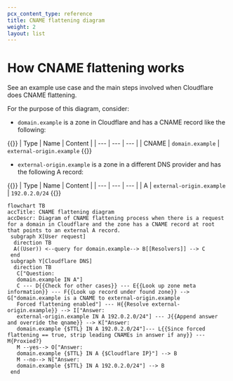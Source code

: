 ```yaml
---
pcx_content_type: reference
title: CNAME flattening diagram
weight: 2
layout: list
---
```


# How CNAME flattening works

See an example use case and the main steps involved when Cloudflare does CNAME flattening.

For the purpose of this diagram, consider:
- `domain.example` is a zone in Cloudflare and has a CNAME record like the following:

{{<example>}}
| Type | Name | Content |
| --- | --- | --- |
| CNAME | `domain.example` | `external-origin.example`
{{</example>}}

- `external-origin.example` is a zone in a different DNS provider and has the following A record:

{{<example>}}
| Type | Name | Content |
| --- | --- | --- |
| A | `external-origin.example` | `192.0.2.0/24`
{{</example>}}

```mermaid
flowchart TB
accTitle: CNAME flattening diagram
accDescr: Diagram of CNAME flattening process when there is a request for a domain in Cloudflare and the zone has a CNAME record at root that points to an external A record.
 subgraph X[User request]
  direction TB
  A((User)) <--query for domain.example--> B[[Resolvers]] --> C
 end
 subgraph Y[Cloudflare DNS]
  direction TB
   C["Question: 
   domain.example IN A"] 
   C --- D{{Check for other cases}} --- E{{Look up zone meta information}} --- F{{Look up record under found zone}} --> G["domain.example is a CNAME to external-origin.example
   Forced flattening enabled"] --- H{{Resolve external-origin.example}} --> I["Answer: 
   external-origin.example IN A 192.0.2.0/24"] --- J{{Append answer and override the qname}} --> K["Answer: 
   domain.example {$TTL} IN A 192.0.2.0/24"]--- L{{Since forced flattening == true, strip leading CNAMEs in answer if any}} --- M{Proxied?}
   M --yes--> O["Answer: 
   domain.example {$TTL} IN A {$Cloudflare IP}"] --> B
   M --no--> N["Answer:
   domain.example {$TTL} IN A 192.0.2.0/24"] --> B
 end
```